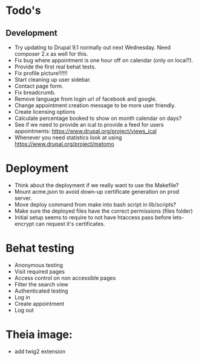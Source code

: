 # Todo's

## Development

* Try updating to Drupal 9.1 normally out next Wednesday. Need composer 2.x as well for this.
* Fix bug where appointment is one hour off on calendar (only on local?).
* Provide the first real behat tests.
* Fix profile picture!!!!!!
* Start cleaning up user sidebar.
* Contact page form.
* Fix breadcrumb.
* Remove language from login url of facebook and google.
* Change appointment creation message to be more user friendly.
* Create licensing options
* Calculate percentage booked to show on month calendar on days?
* See if we need to provide an ical to provide a feed for users appointments:
https://www.drupal.org/project/views_ical
* Whenever you need statistics look at using https://www.drupal.org/project/matomo

# Deployment

* Think about the deployment if we really want to use the Makefile?
* Mount acme.json to avoid down-up certificate generation on prod server.
* Move deploy command from make into bash script in lib/scripts?
* Make sure the deployed files have the correct permissions (files folder)
* Initial setup seems to require to not have htaccess pass before lets-encrypt
  can request it's certificates.

# Behat testing

* Anonymous testing
 * Visit required pages
 * Access control on non accessible pages
 * Filter the search view
* Authenticated testing
 * Log in
 * Create appointment
 * Log out

# Theia image:

* add twig2 extension
